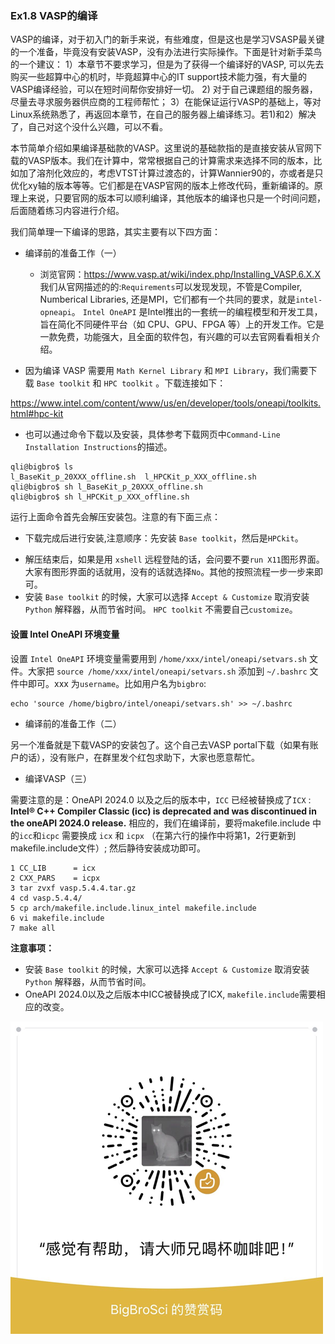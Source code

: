 ### Ex1.8 VASP的编译


VASP的编译，对于初入门的新手来说，有些难度，但是这也是学习VSASP最关键的一个准备，毕竟没有安装VASP，没有办法进行实际操作。下面是针对新手菜鸟的一个建议：
1）本章节不要求学习，但是为了获得一个编译好的VASP, 可以先去购买一些超算中心的机时，毕竟超算中心的IT support技术能力强，有大量的VASP编译经验，可以在短时间帮你安排好一切。
2) 对于自己课题组的服务器，尽量去寻求服务器供应商的工程师帮忙；
3）在能保证运行VASP的基础上，等对Linux系统熟悉了，再返回本章节，在自己的服务器上编译练习。若1)和2）解决了，自己对这个没什么兴趣，可以不看。


本节简单介绍如果编译基础款的VASP。这里说的基础款指的是直接安装从官网下载的VASP版本。我们在计算中，常常根据自己的计算需求来选择不同的版本，比如加了溶剂化效应的，考虑VTST计算过渡态的，计算Wannier90的，亦或者是只优化xy轴的版本等等。它们都是在VASP官网的版本上修改代码，重新编译的。原理上来说，只要官网的版本可以顺利编译，其他版本的编译也只是一个时间问题，后面随着练习内容进行介绍。

我们简单理一下编译的思路，其实主要有以下四方面：

 * 编译前的准备工作（一）

    * 浏览官网：<https://www.vasp.at/wiki/index.php/Installing_VASP.6.X.X>   我们从官网描述的的:`Requirements`可以发现发现，不管是Compiler, Numberical Libraries, 还是MPI，它们都有一个共同的要求，就是`intel-opneapi`。 `Intel OneAPI` 是Intel推出的一套统一的编程模型和开发工具，旨在简化不同硬件平台（如 CPU、GPU、FPGA 等）上的开发工作。它是一款免费，功能强大，且全面的软件包，有兴趣的可以去官网看看相关介绍。
*  因为编译 VASP 需要用 `Math Kernel Library` 和 `MPI Library`，我们需要下载 `Base toolkit` 和 `HPC toolkit` 。下载连接如下： 
    
<https://www.intel.com/content/www/us/en/developer/tools/oneapi/toolkits.html#hpc-kit>
   
 *  也可以通过命令下载以及安装，具体参考下载网页中`Command-Line Installation Instructions`的描述。 

```shell
qli@bigbro$ ls
l_BaseKit_p_20XXX_offline.sh  l_HPCKit_p_XXX_offline.sh
qli@bigbro$ sh l_BaseKit_p_20XXX_offline.sh  
qli@bigbro$ sh l_HPCKit_p_XXX_offline.sh
```

运行上面命令首先会解压安装包。注意的有下面三点：

- 下载完成后进行安装,注意顺序：先安装 `Base toolkit`，然后是`HPCkit`。

+ 解压结束后，如果是用 `xshell` 远程登陆的话，会问要不要`run X11`图形界面。大家有图形界面的话就用，没有的话就选择`No`。其他的按照流程一步一步来即可。
+ 安装 `Base toolkit` 的时候，大家可以选择 `Accept & Customize` 取消安装 `Python` 解释器，从而节省时间。 `HPC toolkit` 不需要自己`customize`。 

#### 设置 Intel OneAPI 环境变量

设置 `Intel OneAPI` 环境变量需要用到 `/home/xxx/intel/oneapi/setvars.sh` 文件。大家把 `source /home/xxx/intel/oneapi/setvars.sh` 添加到 `~/.bashrc` 文件中即可。xxx 为`username`。比如用户名为`bigbro`:

```shell
echo 'source /home/bigbro/intel/oneapi/setvars.sh' >> ~/.bashrc
```

* 编译前的准备工作（二）

 另一个准备就是下载VASP的安装包了。这个自己去VASP portal下载（如果有账户的话），没有账户，在群里发个红包求助下，大家也愿意帮忙。

* 编译VASP（三）

需要注意的是：OneAPI 2024.0 以及之后的版本中，`ICC` 已经被替换成了`ICX` : **Intel® C++ Compiler Classic (icc) is deprecated and was discontinued in the oneAPI 2024.0 release.** 相应的，我们在编译前，要将makefile.include 中的`icc`和`icpc` 需要换成 `icx` 和 `icpx` （在第六行的操作中将第1，2行更新到makefile.include文件）; 然后静待安装成功即可。

```shell
1 CC_LIB      = icx
2 CXX_PARS    = icpx
3 tar zvxf vasp.5.4.4.tar.gz
4 cd vasp.5.4.4/
5 cp arch/makefile.include.linux_intel makefile.include
6 vi makefile.include
7 make all
```

**注意事项：**

+ 安装 `Base toolkit` 的时候，大家可以选择 `Accept & Customize` 取消安装 `Python` 解释器，从而节省时间。
+ OneAPI 2024.0以及之后版本中ICC被替换成了ICX, `makefile.include`需要相应的改变。


![Tip Code](figs/Tip_Code.png)
